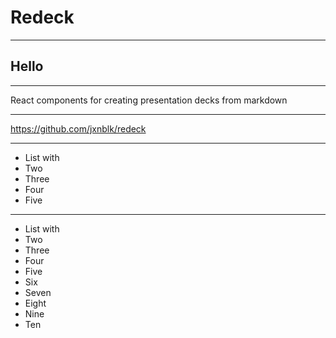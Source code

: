 
# Redeck

---

## Hello

---

React components for creating presentation decks from markdown

---

<https://github.com/jxnblk/redeck>

---

- List with
- Two
- Three
- Four
- Five

---

- List with
- Two
- Three
- Four
- Five
- Six
- Seven
- Eight
- Nine
- Ten

